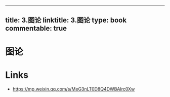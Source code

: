 
---
title: 3.图论
linktitle: 3.图论
type: book
commentable: true
---

# 图论

# Links

- https://mp.weixin.qq.com/s/MeG3nLT0D8Q4DWBAIrc0Xw

    